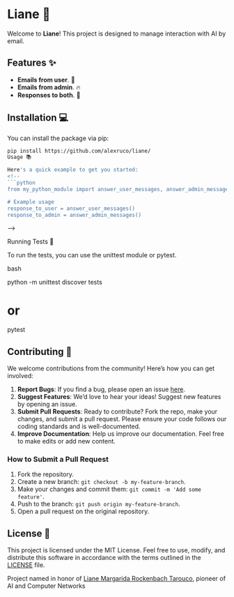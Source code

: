 # Liane 🚀

Welcome to **Liane**! This project is designed to manage interaction with AI by email.

## Features ✨

- **Emails from user**. 🎉
- **Emails from admin**. 🔥
- **Responses to both**. 🌟

## Installation 💻

You can install the package via pip:

```bash
pip install https://github.com/alexruco/liane/
Usage 📚

Here's a quick example to get you started:
<!--
```python
from my_python_module import answer_user_messages, answer_admin_messages

# Example usage
response_to_user = answer_user_messages()
response_to_admin = answer_admin_messages()
```
-->

Running Tests 🧪

To run the tests, you can use the unittest module or pytest.

bash

python -m unittest discover tests
# or
pytest

## Contributing 🤝

We welcome contributions from the community! Here’s how you can get involved:

1. **Report Bugs**: If you find a bug, please open an issue [here](https://github.com/yourusername/my_python_module/issues).
2. **Suggest Features**: We’d love to hear your ideas! Suggest new features by opening an issue.
3. **Submit Pull Requests**: Ready to contribute? Fork the repo, make your changes, and submit a pull request. Please ensure your code follows our coding standards and is well-documented.
4. **Improve Documentation**: Help us improve our documentation. Feel free to make edits or add new content.

### How to Submit a Pull Request

1. Fork the repository.
2. Create a new branch: `git checkout -b my-feature-branch`.
3. Make your changes and commit them: `git commit -m 'Add some feature'`.
4. Push to the branch: `git push origin my-feature-branch`.
5. Open a pull request on the original repository.

## License 📄

This project is licensed under the MIT License. Feel free to use, modify, and distribute this software in accordance with the terms outlined in the [LICENSE](LICENSE) file.

Project named in honor of [Liane Margarida Rockenbach Tarouco](https://scholar.google.com/citations?user=LnxqSEQAAAAJ&hl=en), pioneer of AI and Computer Networks



